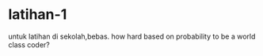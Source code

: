 # latihan-1
untuk latihan di sekolah,bebas. how hard based on probability to be a world class coder?
